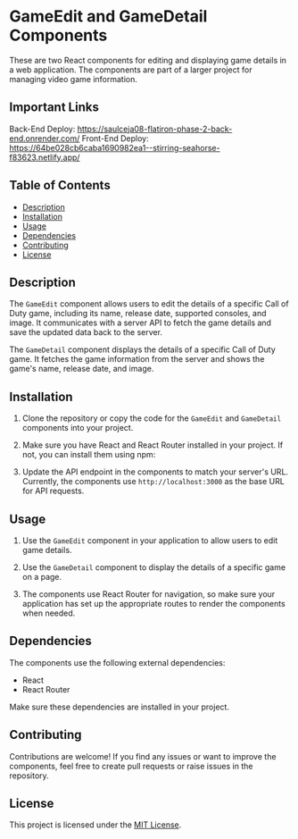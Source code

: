 # GameEdit and GameDetail Components

These are two React components for editing and displaying game details in a web application. The components are part of a larger project for managing video game information.

## Important Links
Back-End Deploy: https://saulceja08-flatiron-phase-2-back-end.onrender.com/
Front-End Deploy: https://64be028cb6caba1690982ea1--stirring-seahorse-f83623.netlify.app/

## Table of Contents

- [Description](#description)
- [Installation](#installation)
- [Usage](#usage)
- [Dependencies](#dependencies)
- [Contributing](#contributing)
- [License](#license)

## Description

The `GameEdit` component allows users to edit the details of a specific Call of Duty game, including its name, release date, supported consoles, and image. It communicates with a server API to fetch the game details and save the updated data back to the server.

The `GameDetail` component displays the details of a specific Call of Duty game. It fetches the game information from the server and shows the game's name, release date, and image.

## Installation

1. Clone the repository or copy the code for the `GameEdit` and `GameDetail` components into your project.

2. Make sure you have React and React Router installed in your project. If not, you can install them using npm:


3. Update the API endpoint in the components to match your server's URL. Currently, the components use `http://localhost:3000` as the base URL for API requests.

## Usage

1. Use the `GameEdit` component in your application to allow users to edit game details.

2. Use the `GameDetail` component to display the details of a specific game on a page.

3. The components use React Router for navigation, so make sure your application has set up the appropriate routes to render the components when needed.

## Dependencies

The components use the following external dependencies:

- React
- React Router

Make sure these dependencies are installed in your project.

## Contributing

Contributions are welcome! If you find any issues or want to improve the components, feel free to create pull requests or raise issues in the repository.

## License

This project is licensed under the [MIT License](LICENSE).
